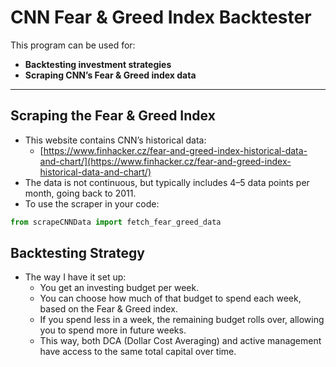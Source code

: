 # CNN Fear & Greed Index Backtester

This program can be used for:

- **Backtesting investment strategies**
- **Scraping CNN’s Fear & Greed index data**

---

## Scraping the Fear & Greed Index

- This website contains CNN’s historical data:
  - [https://www.finhacker.cz/fear-and-greed-index-historical-data-and-chart/](https://www.finhacker.cz/fear-and-greed-index-historical-data-and-chart/)
- The data is not continuous, but typically includes 4–5 data points per month, going back to 2011.
- To use the scraper in your code:

```python
from scrapeCNNData import fetch_fear_greed_data
```

## Backtesting Strategy
- The way I have it set up:
    - You get an investing budget per week.
    - You can choose how much of that budget to spend each week, based on the Fear & Greed index.
    - If you spend less in a week, the remaining budget rolls over, allowing you to spend more in future weeks.
    - This way, both DCA (Dollar Cost Averaging) and active management have access to the same total capital over time.